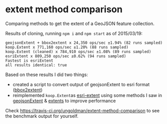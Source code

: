 # extent method comparison

Comparing methods to get the extent of a GeoJSON feature collection.

Results of cloning, running `npm i` and `npm start` as of 2015/03/19:

```
geojsonExtent + bbox2extent x 24,350 ops/sec ±1.94% (82 runs sampled)
koop.Extent x 771,160 ops/sec ±1.20% (88 runs sampled)
koop.Extent (cleaned) x 784,910 ops/sec ±1.08% (89 runs sampled)
esriExtent x 809,250 ops/sec ±0.62% (94 runs sampled)
Fastest is esriExtent
all results identical: true
```

Based on these results I did two things:

* created a script to convert output of geojsonExtent to esri format ([bbox2extent](https://github.com/koopjs/bbox2extent))
* reimplemented `koop.Extent`as [esri-extent](https://github.com/koopjs/esri-extent) using some methods I saw in [geojsonExtent](https://github.com/mapbox/geojson-extent) & [extents](https://github.com/substack/node-extents) to improve performance

Check https://travis-ci.org/ungoldman/extent-method-comparison to see the benchmark output for yourself.
